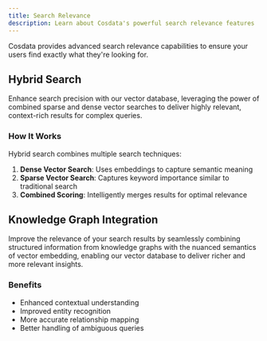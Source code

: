 ```yaml
---
title: Search Relevance
description: Learn about Cosdata's powerful search relevance features
---
```


Cosdata provides advanced search relevance capabilities to ensure your users find exactly what they're looking for.

## Hybrid Search

Enhance search precision with our vector database, leveraging the power of combined sparse and dense vector searches to deliver highly relevant, context-rich results for complex queries.

### How It Works

Hybrid search combines multiple search techniques:

1. **Dense Vector Search**: Uses embeddings to capture semantic meaning
2. **Sparse Vector Search**: Captures keyword importance similar to traditional search
3. **Combined Scoring**: Intelligently merges results for optimal relevance

## Knowledge Graph Integration

Improve the relevance of your search results by seamlessly combining structured information from knowledge graphs with the nuanced semantics of vector embedding, enabling our vector database to deliver richer and more relevant insights.

### Benefits

- Enhanced contextual understanding
- Improved entity recognition
- More accurate relationship mapping
- Better handling of ambiguous queries
